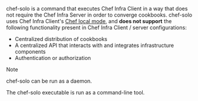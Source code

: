 chef-solo is a command that executes Chef Infra Client in a way that
does not require the Chef Infra Server in order to converge cookbooks.
chef-solo uses Chef Infra Client's [Chef local
mode](/ctl_chef_client.html#run-in-local-mode), and **does not support**
the following functionality present in Chef Infra Client / server
configurations:

- Centralized distribution of cookbooks
- A centralized API that interacts with and integrates infrastructure
    components
- Authentication or authorization

<div class="admonition-note">

<p class="admonition-note-title">Note</p>

<div class="admonition-note-text">

chef-solo can be run as a daemon.



</div>

</div>

The chef-solo executable is run as a command-line tool.